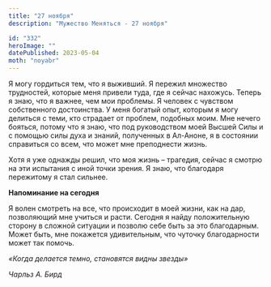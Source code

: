 ```yaml
---
title: "27 ноября"
description: "Мужество Меняться - 27 ноября"

id: "332"
heroImage: ""
datePublished: 2023-05-04
moth: "noyabr"
---
```


Я могу гордиться тем, что я выживший. Я пережил множество трудностей, которые
меня привели туда, где я сейчас нахожусь. Теперь я знаю, что я важнее, чем мои
проблемы. Я человек с чувством собственного достоинства. У меня богатый опыт,
которым я могу делиться с теми, кто страдает от проблем, подобных моим. Мне
нечего бояться, потому что я знаю, что под руководством моей Высшей Силы и с
помощью силы духа и знаний, полученных в Ал-Аноне, я в состоянии справиться со
всем, что может мне преподнести жизнь.

Хотя я уже однажды решил, что моя жизнь – трагедия, сейчас я смотрю на эти
испытания с иной точки зрения. Я знаю, что благодаря пережитому я стал
сильнее.

**Напоминание на сегодня**

Я волен смотреть на все, что происходит в моей жизни, как на дар, позволяющий
мне учиться и расти. Сегодня я найду положительную сторону в сложной ситуации
и позволю себе быть за это благодарным. Может быть, мне покажется
удивительным, что чуточку благодарности может так помочь.

_«Когда делается темно, становятся видны звезды»_

_Чарльз А. Бирд_
